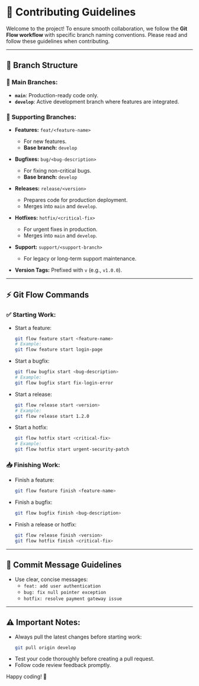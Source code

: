 ﻿# 🚀 Contributing Guidelines

Welcome to the project! To ensure smooth collaboration, we follow the **Git Flow workflow** with specific branch naming conventions. Please read and follow these guidelines when contributing.

---

## 🌳 **Branch Structure**

### 🔹 **Main Branches:**
- **`main`**: Production-ready code only.
- **`develop`**: Active development branch where features are integrated.

### 🌱 **Supporting Branches:**
- **Features:** `feat/<feature-name>`
    - For new features.
    - **Base branch:** `develop`

- **Bugfixes:** `bug/<bug-description>`
    - For fixing non-critical bugs.
    - **Base branch:** `develop`

- **Releases:** `release/<version>`
    - Prepares code for production deployment.
    - Merges into `main` and `develop`.

- **Hotfixes:** `hotfix/<critical-fix>`
    - For urgent fixes in production.
    - Merges into `main` and `develop`.

- **Support:** `support/<support-branch>`
    - For legacy or long-term support maintenance.

- **Version Tags:** Prefixed with `v` (e.g., `v1.0.0`).

---

## ⚡ **Git Flow Commands**

### ✅ **Starting Work:**
- Start a feature:
  ```bash
  git flow feature start <feature-name>
  # Example:
  git flow feature start login-page
  ```

- Start a bugfix:
  ```bash
  git flow bugfix start <bug-description>
  # Example:
  git flow bugfix start fix-login-error
  ```

- Start a release:
  ```bash
  git flow release start <version>
  # Example:
  git flow release start 1.2.0
  ```

- Start a hotfix:
  ```bash
  git flow hotfix start <critical-fix>
  # Example:
  git flow hotfix start urgent-security-patch
  ```

### 📥 **Finishing Work:**
- Finish a feature:
  ```bash
  git flow feature finish <feature-name>
  ```

- Finish a bugfix:
  ```bash
  git flow bugfix finish <bug-description>
  ```

- Finish a release or hotfix:
  ```bash
  git flow release finish <version>
  git flow hotfix finish <critical-fix>
  ```

---

## 🔑 **Commit Message Guidelines**
- Use clear, concise messages:
    - `feat: add user authentication`
    - `bug: fix null pointer exception`
    - `hotfix: resolve payment gateway issue`

---

## ⚠️ **Important Notes:**
- Always pull the latest changes before starting work:
  ```bash
  git pull origin develop
  ```
- Test your code thoroughly before creating a pull request.
- Follow code review feedback promptly.

Happy coding! 🚀

 